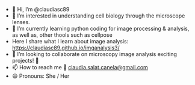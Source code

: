 - 👋 Hi, I’m @claudiasc89
- 👀 I’m interested in understanding cell biology through the microscope lenses.
- 🌱 I’m currently learning python coding for image processing & analysis, as well as, other thools such as cellpose
-    Here I share what I learn about image analysis: https://claudiasc89.github.io/imganalysis3/ 
- 💞️ I’m looking to collaborate on microscopy image analysis exciting projects! 🔬
- 📫 How to reach me 📧 claudia.salat.canela@gmail.com 
- 😄 Pronouns: She / Her


<!---
claudiasc89/claudiasc89 is a ✨ special ✨ repository because its `README.md` (this file) appears on your GitHub profile.
You can click the Preview link to take a look at your changes.
--->
